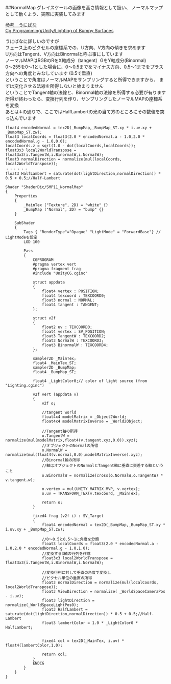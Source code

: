 ##NormalMap
グレイスケールの画像を高さ情報として扱い、
ノーマルマップとして動くよう、実際に実装してみます

[参考　うにばな](http://blog.livedoor.jp/akinow/archives/52387194.html)<br>
[Cg Programming/Unity/Lighting of Bumpy Surfaces](https://en.wikibooks.org/wiki/Cg_Programming/Unity/Lighting_of_Bumpy_Surfaces)<br>

うにばなに詳しいのですが<br>
フェース上のピクセルの座標系での、U方向、V方向の傾きを求めます<br>
U方向はTangent、V方向はBinormalと呼ぶ事にしています<br>
ノーマルMAPはRGBのRをX軸成分（tangent）GをY軸成分(Binormal)<br>
0〜255を0〜1とした場合に、0〜0.5までをマイナス方向、0.5〜1までをプラス方向への角度とみなしています (0.5で垂直)<br>
ということで角度はノーマルMAPをサンプリングすると所得できますから、
まずは変化させる法線を所得しないと始まりません<br>
ということでTangent軸の法線と、Binormal軸の法線を所得する必要が有ります<br>
所得が終わったら、変換行列を作り、サンプリングしたノーマルMAPの座標系を変換<br>
あとは↓の通りで、ここではHalfLambertの光の当て方のところにその数値を突っ込んでいます<br>

```
float4 encodedNormal = tex2D(_BumpMap,_BumpMap_ST.xy * i.uv.xy + _BumpMap_ST.zw);
float3 localCoords = float3(2.0 * encodedNormal.a - 1.0,2.0 * encodedNormal.g - 1.0,0.0);
localCoords.z = sqrt(1.0 - dot(localCoords,localCoords));
float3x3 local2WorldTranspose = float3x3(i.TangentW,i.BinormalW,i.NormalW);
float3 normalDirection = normalize(mul(localCoords, local2WorldTranspose));
・・・・・・
float3 HalfLambert = saturate(dot(lightDirection,normalDirection)) * 0.5 + 0.5;//Half-Lambert
```


```
Shader "ShaderDic/SMP11_NormalMap"
{
	Properties
	{
		_MainTex ("Texture", 2D) = "white" {}
		_BumpMap ("Normal", 2D) = "bump" {}
	}
	
	SubShader
	{
		Tags { "RenderType"="Opaque" "LightMode" = "ForwardBase"} // LightModeを設定
		LOD 100

		Pass
		{
			CGPROGRAM
			#pragma vertex vert
			#pragma fragment frag
			#include "UnityCG.cginc"

			struct appdata
			{
				float4 vertex : POSITION;
				float4 texcoord : TEXCOORD0;
				float3 normal : NORMAL;
				float4 tangent : TANGENT;
			};

			struct v2f
			{
				float2 uv : TEXCOORD0;
				float4 vertex : SV_POSITION;
				float3 TangentW : TEXCOORD2;
				float3 NormalW : TEXCOORD3;
				float3 BinormalW : TEXCOORD4;
			};

			sampler2D _MainTex;
			float4 _MainTex_ST;
			sampler2D _BumpMap;
			float4 _BumpMap_ST;

			float4 _LightColor0;// color of light source (from "Lighting.cginc")

			v2f vert (appdata v)
			{
				v2f o;
				
				//tangent world
				float4x4 modelMatrix = _Object2World;
				float4x4 modelMatrixInverse = _World2Object;

				//Tangent軸の所得
				o.TangentW = normalize(mul(modelMatrix,float4(v.tangent.xyz,0.0)).xyz);
				//オブジェクトのNormalの所得
				o.NormalW = normalize(mul(float4(v.normal,0.0),modelMatrixInverse).xyz);
				//Binormal軸の所得
				//軸はオブジェクトのNormalとTangent軸に垂直に交差する軸ということ
				o.BinormalW = normalize(cross(o.NormalW,o.TangentW) * v.tangent.w);

				o.vertex = mul(UNITY_MATRIX_MVP, v.vertex);
				o.uv = TRANSFORM_TEX(v.texcoord, _MainTex);

				return o;
			}

			fixed4 frag (v2f i) : SV_Target
			{
				float4 encodedNormal = tex2D(_BumpMap,_BumpMap_ST.xy * i.uv.xy + _BumpMap_ST.zw);
				
				//0〜0.5と0.5〜1に角度を分類
				float3 localCoords = float3(2.0 * encodedNormal.a - 1.0,2.0 * encodedNormal.g - 1.0,1.0);
				//変換する3軸の行列を作成
				float3x3 local2WorldTranspose = float3x3(i.TangentW,i.BinormalW,i.NormalW);
				
				//変換行列に対して垂直の角度で変換し
				//ピクセル単位の垂直の所得
				float3 normalDirection = normalize(mul(localCoords, local2WorldTranspose));
				float3 ViewDirection = normalize( _WorldSpaceCameraPos - i.uv);
				float3 lightDirection = normalize(_WorldSpaceLightPos0);
				float3 HalfLambert = saturate(dot(lightDirection,normalDirection)) * 0.5 + 0.5;//Half-Lambert
				float3 lambertColor = 1.0 * _LightColor0 * HalfLambert;


				fixed4 col = tex2D(_MainTex, i.uv) * float4(lambertColor,1.0);
				
				return col;
			}
			ENDCG
		}
	}
}
```